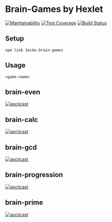 # Brain-Games by Hexlet

[![Maintainability](https://api.codeclimate.com/v1/badges/a99a88d28ad37a79dbf6/maintainability)](https://codeclimate.com/github/codeclimate/codeclimate/maintainability) 
[![Test Coverage](https://api.codeclimate.com/v1/badges/a99a88d28ad37a79dbf6/test_coverage)](https://codeclimate.com/github/codeclimate/codeclimate/test_coverage)
[![Build Status](https://travis-ci.org/1ocke/frontend-project-lvl1.svg?branch=master)](https://travis-ci.org/1ocke/frontend-project-lvl1)

## Setup

    npm link 1ocke.brain-games

## Usage
    <game-name>

## brain-even
[![asciicast](https://asciinema.org/a/afFc2JQfxM5PqTRqTbCF9nXVO.svg)](https://asciinema.org/a/afFc2JQfxM5PqTRqTbCF9nXVO)

## brain-calc
[![asciicast](https://asciinema.org/a/4FyOY6rd7i2E4vCfl7IbYVaQi.svg)](https://asciinema.org/a/4FyOY6rd7i2E4vCfl7IbYVaQi)

## brain-gcd
[![asciicast](https://asciinema.org/a/AcEbiWEfFVwbzAHlUl7vmXB84.svg)](https://asciinema.org/a/AcEbiWEfFVwbzAHlUl7vmXB84)

## brain-progression
[![asciicast](https://asciinema.org/a/rUnGsWeHjCTsVhLo5ULmmm4IH.svg)](https://asciinema.org/a/rUnGsWeHjCTsVhLo5ULmmm4IH)

## brain-prime
[![asciicast](https://asciinema.org/a/znAUMt759z4D46T5HPDE0vKyV.svg)](https://asciinema.org/a/znAUMt759z4D46T5HPDE0vKyV)